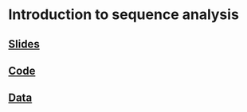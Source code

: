 # Introduction to sequence analysis

##  [Slides](lectureSA.html)
##  [Code](lectureSA.R)
##  [Data](data_EE.csv)
